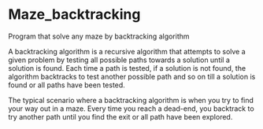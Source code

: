 # Maze_backtracking
Program that solve any maze by backtracking algorithm


A backtracking algorithm is a recursive algorithm that attempts to solve a given problem by testing all possible paths towards a solution until a solution is found. 
Each time a path is tested, if a solution is not found, the algorithm backtracks to test another possible path and so on till a solution is found or all paths have been tested.


The typical scenario where a backtracking algorithm is when you try to find your way out in a maze. Every time you reach a dead-end, 
you backtrack to try another path until you find the exit or all path have been explored.
